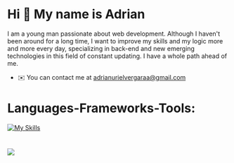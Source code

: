 
Hi 👋 My name is Adrian
=======================

I am a young man passionate about web development. Although I haven't been around for a long time, I want to improve my skills and my logic more and more every day, specializing in back-end and new emerging technologies in this field of constant updating. I have a whole path ahead of me.

* ✉️  You can contact me at [adrianurielvergaraa@gmail.com](mailto:adrianurielvergaraa@gmail.com)

# Languages-Frameworks-Tools:
[![My Skills](https://skillicons.dev/icons?i=html,css,javascript,typescript,astro,tailwind,react,next,nodejs,npm,bun&theme=dark&perline=8)](https://skillicons.dev)


#

![](https://quotes-github-readme.vercel.app/api?type=horizontal&theme=dark)




